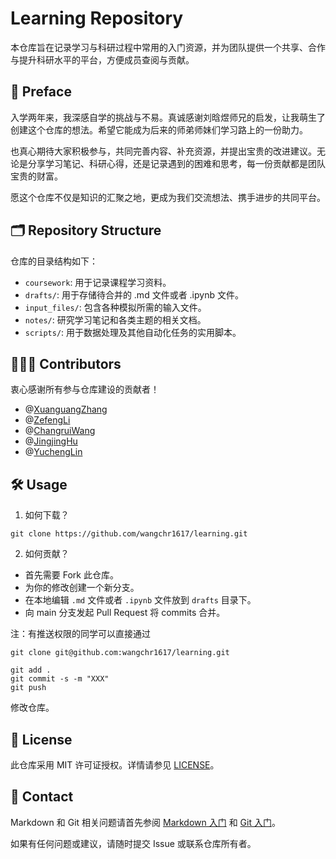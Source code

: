 
# Learning Repository

本仓库旨在记录学习与科研过程中常用的入门资源，并为团队提供一个共享、合作与提升科研水平的平台，方便成员查阅与贡献。

## 🤝 Preface

入学两年来，我深感自学的挑战与不易。真诚感谢刘晗煜师兄的启发，让我萌生了创建这个仓库的想法。希望它能成为后来的师弟师妹们学习路上的一份助力。

也真心期待大家积极参与，共同完善内容、补充资源，并提出宝贵的改进建议。无论是分享学习笔记、科研心得，还是记录遇到的困难和思考，每一份贡献都是团队宝贵的财富。

愿这个仓库不仅是知识的汇聚之地，更成为我们交流想法、携手进步的共同平台。

## 🗂️ Repository Structure

仓库的目录结构如下：

- `coursework`: 用于记录课程学习资料。
- `drafts/`: 用于存储待合并的 .md 文件或者 .ipynb 文件。
- `input_files/`: 包含各种模拟所需的输入文件。
- `notes/`: 研究学习笔记和各类主题的相关文档。
- `scripts/`: 用于数据处理及其他自动化任务的实用脚本。

## 🧑‍🤝‍🧑 Contributors

衷心感谢所有参与仓库建设的贡献者！

- @[XuanguangZhang](https://github.com/DONCHANG7)
- @[ZefengLi](https://github.com/Jeffery-Li0513)
- @[ChangruiWang](https://github.com/wangchr1617)
- @[JingjingHu](https://github.com/jingjingHu401)
- @[YuchengLin](https://github.com/915957698)

## 🛠️ Usage

1. 如何下载？

```
git clone https://github.com/wangchr1617/learning.git
```

2. 如何贡献？

- 首先需要 Fork 此仓库。
- 为你的修改创建一个新分支。
- 在本地编辑 `.md` 文件或者 `.ipynb` 文件放到 `drafts` 目录下。
- 向 main 分支发起 Pull Request 将 commits 合并。

注：有推送权限的同学可以直接通过
```
git clone git@github.com:wangchr1617/learning.git

git add .
git commit -s -m "XXX"
git push
```
修改仓库。

## 📄 License

此仓库采用 MIT 许可证授权。详情请参见 [LICENSE](./LICENSE)。

## 💬 Contact

Markdown 和 Git 相关问题请首先参阅 [Markdown 入门](./notes/Git/Markdown入门.md) 和 [Git 入门](./notes/Git/Git入门.md)。

如果有任何问题或建议，请随时提交 Issue 或联系仓库所有者。

